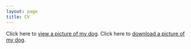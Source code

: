 ```yaml
---
layout: page
title: CV
---
```

Click here to <a href="juri.jpg" target="_blank">view a picture of my dog</a>.
Click here to <a href="juri.jpg" download>download a picture of my dog</a>.

